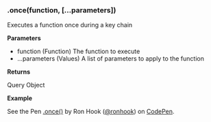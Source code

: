 ### .once(function, [...parameters])

Executes a function once during a key chain

**Parameters**

- function (Function) The function to execute
- ...parameters (Values) A list of parameters to apply to the function

**Returns** 

Query Object

**Example**

<p data-height="512" data-theme-id="30862" data-slug-hash="VzzmRP" data-default-tab="js,result" data-user="ronhook" data-embed-version="2" data-pen-title=".once()" class="codepen">See the Pen <a href="https://codepen.io/ronhook/pen/VzzmRP/">.once()</a> by Ron Hook (<a href="https://codepen.io/ronhook">@ronhook</a>) on <a href="https://codepen.io">CodePen</a>.</p>
<script async src="https://production-assets.codepen.io/assets/embed/ei.js"> </script>
